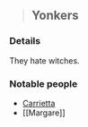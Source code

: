 >## Yonkers

### Details

They hate witches.

### Notable people
- [Carrietta](../Characters/NPCs/Carrietta.md)
- [[Margare]]
